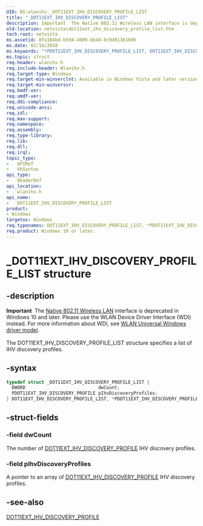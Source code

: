 ```yaml
---
UID: NS:wlanihv._DOT11EXT_IHV_DISCOVERY_PROFILE_LIST
title: "_DOT11EXT_IHV_DISCOVERY_PROFILE_LIST"
description: Important  The Native 802.11 Wireless LAN interface is deprecated in Windows 10 and later.
old-location: netvista\dot11ext_ihv_discovery_profile_list.htm
tech.root: netvista
ms.assetid: 8fa104bd-b594-4909-bb49-0c9d013b1696
ms.date: 02/16/2018
ms.keywords: "*PDOT11EXT_IHV_DISCOVERY_PROFILE_LIST, DOT11EXT_IHV_DISCOVERY_PROFILE_LIST, DOT11EXT_IHV_DISCOVERY_PROFILE_LIST structure [Network Drivers Starting with Windows Vista], Native_802.11_data_types_824a6794-5502-459a-9a47-409d51a6871a.xml, PDOT11EXT_IHV_DISCOVERY_PROFILE_LIST, PDOT11EXT_IHV_DISCOVERY_PROFILE_LIST structure pointer [Network Drivers Starting with Windows Vista], _DOT11EXT_IHV_DISCOVERY_PROFILE_LIST, netvista.dot11ext_ihv_discovery_profile_list, wlanihv/DOT11EXT_IHV_DISCOVERY_PROFILE_LIST, wlanihv/PDOT11EXT_IHV_DISCOVERY_PROFILE_LIST"
ms.topic: struct
req.header: wlanihv.h
req.include-header: Wlanihv.h
req.target-type: Windows
req.target-min-winverclnt: Available in Windows Vista and later versions of the Windows operating   systems.
req.target-min-winversvr:
req.kmdf-ver:
req.umdf-ver:
req.ddi-compliance:
req.unicode-ansi:
req.idl:
req.max-support:
req.namespace:
req.assembly:
req.type-library:
req.lib:
req.dll:
req.irql:
topic_type:
-	APIRef
-	kbSyntax
api_type:
-	HeaderDef
api_location:
-	wlanihv.h
api_name:
-	DOT11EXT_IHV_DISCOVERY_PROFILE_LIST
product:
- Windows
targetos: Windows
req.typenames: DOT11EXT_IHV_DISCOVERY_PROFILE_LIST, *PDOT11EXT_IHV_DISCOVERY_PROFILE_LIST
req.product: Windows 10 or later.
---
```


# _DOT11EXT_IHV_DISCOVERY_PROFILE_LIST structure


## -description


<div class="alert"><b>Important</b>  The <a href="https://msdn.microsoft.com/library/windows/hardware/ff560689">Native 802.11 Wireless LAN</a> interface is deprecated in Windows 10 and later. Please use the WLAN Device Driver Interface (WDI) instead. For more information about WDI, see <a href="https://msdn.microsoft.com/6EF92E34-7BC9-465E-B05D-2BCB29165A18">WLAN Universal Windows driver model</a>.</div><div> </div>The DOT11EXT_IHV_DISCOVERY_PROFILE_LIST structure specifies a list of IHV discovery profiles.


## -syntax


```cpp
typedef struct _DOT11EXT_IHV_DISCOVERY_PROFILE_LIST {
  DWORD                           dwCount;
  PDOT11EXT_IHV_DISCOVERY_PROFILE pIhvDiscoveryProfiles;
} DOT11EXT_IHV_DISCOVERY_PROFILE_LIST, *PDOT11EXT_IHV_DISCOVERY_PROFILE_LIST;
```


## -struct-fields




### -field dwCount

The number of
     <a href="..\wlanihv\ns-wlanihv-_dot11ext_ihv_discovery_profile.md">
     DOT11EXT_IHV_DISCOVERY_PROFILE</a> IHV discovery profiles.


### -field pIhvDiscoveryProfiles

A pointer to an array of
     <a href="..\wlanihv\ns-wlanihv-_dot11ext_ihv_discovery_profile.md">
     DOT11EXT_IHV_DISCOVERY_PROFILE</a> IHV discovery profiles.


## -see-also

<a href="..\wlanihv\ns-wlanihv-_dot11ext_ihv_discovery_profile.md">
   DOT11EXT_IHV_DISCOVERY_PROFILE</a>



 

 


